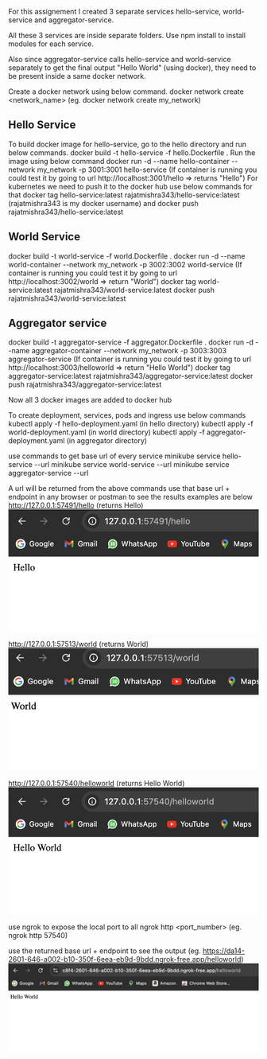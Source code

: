 For this assignement I created 3 separate services hello-service, world-service and aggregator-service.

All these 3 services are inside separate folders.
Use npm install to install modules for each service.

Also since aggregator-service calls hello-service and world-service separately to get the final output "Hello World" (using docker), they need to be present inside a same docker network.

Create a docker network using below command.
docker network create <network_name> (eg. docker network create my_network)

## Hello Service
To build docker image for hello-service, go to the hello directory and run below commands.
docker build -t hello-service -f hello.Dockerfile .
Run the image using below command
docker run -d --name hello-container --network my_network -p 3001:3001 hello-service
(If container is running you could test it by going to url http://localhost:3001/hello => returns "Hello")
For kubernetes we need to push it to the docker hub
use below commands for that
docker tag hello-service:latest rajatmishra343/hello-service:latest (rajatmishra343 is my docker username)
and
docker push rajatmishra343/hello-service:latest

## World Service
docker build -t world-service -f world.Dockerfile .
docker run -d --name world-container --network my_network -p 3002:3002 world-service
(If container is running you could test it by going to url http://localhost:3002/world => return "World")
docker tag world-service:latest rajatmishra343/world-service:latest
docker push rajatmishra343/world-service:latest

## Aggregator service
docker build -t aggregator-service -f aggregator.Dockerfile .
docker run -d --name aggregator-container --network my_network -p 3003:3003 aggregator-service
(If container is running you could test it by going to url http://localhost:3003/helloworld => return "Hello World")
docker tag aggregator-service:latest rajatmishra343/aggregator-service:latest
docker push rajatmishra343/aggregator-service:latest

Now all 3 docker images are added to docker hub

To create deployment, services, pods and ingress use below commands
kubectl apply -f hello-deployment.yaml (in hello directory)
kubectl apply -f world-deployment.yaml (in world directory)
kubectl apply -f aggregator-deployment.yaml (in aggregator directory)

use commands to get base url of every service
minikube service hello-service --url
minikube service world-service --url
minikube service aggregator-service --url

A url will be returned from the above commands
use that base url + endpoint in any browser or postman to see the results
examples are below
http://127.0.0.1:57491/hello (returns Hello)
![alt text](https://github.com/rajat343/cmpe_272_rajat/blob/main/hello_world_microservice/outputs/hello.png?raw=true)


http://127.0.0.1:57513/world (returns World)
![alt text](https://github.com/rajat343/cmpe_272_rajat/blob/main/hello_world_microservice/outputs/world.png?raw=true)


http://127.0.0.1:57540/helloworld (returns Hello World)
![alt text](https://github.com/rajat343/cmpe_272_rajat/blob/main/hello_world_microservice/outputs/aggregator.png?raw=true)

use ngrok to expose the local port to all
ngrok http <port_number> (eg. ngrok http 57540)

use the returned base url + endpoint to see the output
(eg. https://da14-2601-646-a002-b10-350f-6eea-eb9d-9bdd.ngrok-free.app/helloworld)
![alt text](https://github.com/rajat343/cmpe_272_rajat/blob/main/hello_world_microservice/outputs/aggregator_ngrok.png?raw=true)
